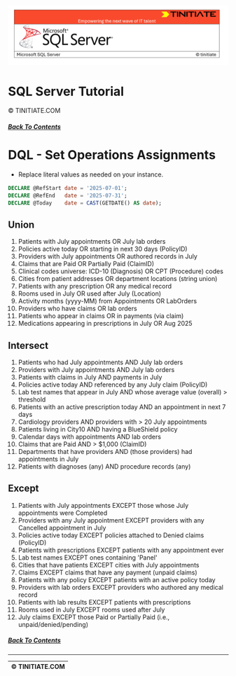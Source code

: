 ![SQL Server Tinitiate Image](../../../sqlserver-sql/sqlserver.png)

# SQL Server Tutorial
&copy; TINITIATE.COM

##### [Back To Contents](./README.md)

# DQL - Set Operations Assignments
* Replace literal values as needed on your instance.
```sql
DECLARE @RefStart date = '2025-07-01';
DECLARE @RefEnd   date = '2025-07-31';
DECLARE @Today    date = CAST(GETDATE() AS date);
```

## Union
1. Patients with July appointments OR July lab orders
2. Policies active today OR starting in next 30 days (PolicyID)
3. Providers with July appointments OR authored records in July
4. Claims that are Paid OR Partially Paid (ClaimID)
5. Clinical codes universe: ICD-10 (Diagnosis) OR CPT (Procedure) codes
6. Cities from patient addresses OR department locations (string union)
7. Patients with any prescription OR any medical record
8. Rooms used in July OR used after July (Location)
9. Activity months (yyyy-MM) from Appointments OR LabOrders
10. Providers who have claims OR lab orders
11. Patients who appear in claims OR in payments (via claim)
12. Medications appearing in prescriptions in July OR Aug 2025

## Intersect
1. Patients who had July appointments AND July lab orders
2. Providers with July appointments AND July lab orders
3. Patients with claims in July AND payments in July
4. Policies active today AND referenced by any July claim (PolicyID)
5. Lab test names that appear in July AND whose average value (overall) > threshold
6. Patients with an active prescription today AND an appointment in next 7 days
7. Cardiology providers AND providers with > 20 July appointments
8. Patients living in City10 AND having a BlueShield policy
9. Calendar days with appointments AND lab orders
10. Claims that are Paid AND > $1,000 (ClaimID)
11. Departments that have providers AND (those providers) had appointments in July
12. Patients with diagnoses (any) AND procedure records (any)

## Except
1. Patients with July appointments EXCEPT those whose July appointments were Completed
2. Providers with any July appointment EXCEPT providers with any Cancelled appointment in July
3. Policies active today EXCEPT policies attached to Denied claims (PolicyID)
4. Patients with prescriptions EXCEPT patients with any appointment ever
5. Lab test names EXCEPT ones containing 'Panel'
6. Cities that have patients EXCEPT cities with July appointments
7. Claims EXCEPT claims that have any payment (unpaid claims)
8. Patients with any policy EXCEPT patients with an active policy today
9. Providers with lab orders EXCEPT providers who authored any medical record
10. Patients with lab results EXCEPT patients with prescriptions
11. Rooms used in July EXCEPT rooms used after July
12. July claims EXCEPT those Paid or Partially Paid (i.e., unpaid/denied/pending)

##### [Back To Contents](./README.md)
***
| &copy; TINITIATE.COM |
|----------------------|
